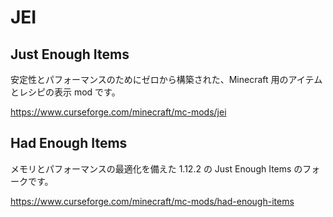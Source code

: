 # JEI

## Just Enough Items

安定性とパフォーマンスのためにゼロから構築された、Minecraft 用のアイテムとレシピの表示 mod です。

<https://www.curseforge.com/minecraft/mc-mods/jei>

## Had Enough Items

メモリとパフォーマンスの最適化を備えた 1.12.2 の Just Enough Items のフォークです。

<https://www.curseforge.com/minecraft/mc-mods/had-enough-items>
